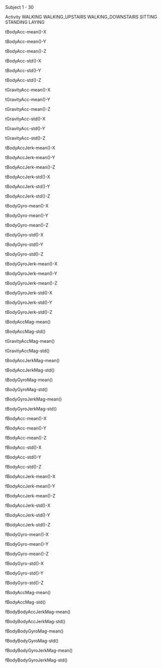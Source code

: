 Subject
	1 - 30

Activity
	WALKING
	WALKING_UPSTAIRS
	WALKING_DOWNSTAIRS
	SITTING
	STANDING
	LAYING

tBodyAcc-mean()-X

tBodyAcc-mean()-Y

tBodyAcc-mean()-Z

tBodyAcc-std()-X 

tBodyAcc-std()-Y 

tBodyAcc-std()-Z 

tGravityAcc-mean()-X

tGravityAcc-mean()-Y

tGravityAcc-mean()-Z

tGravityAcc-std()-X

tGravityAcc-std()-Y

tGravityAcc-std()-Z

tBodyAccJerk-mean()-X

tBodyAccJerk-mean()-Y

tBodyAccJerk-mean()-Z

tBodyAccJerk-std()-X

tBodyAccJerk-std()-Y

tBodyAccJerk-std()-Z

tBodyGyro-mean()-X

tBodyGyro-mean()-Y

tBodyGyro-mean()-Z

tBodyGyro-std()-X

tBodyGyro-std()-Y

tBodyGyro-std()-Z

tBodyGyroJerk-mean()-X

tBodyGyroJerk-mean()-Y

tBodyGyroJerk-mean()-Z

tBodyGyroJerk-std()-X

tBodyGyroJerk-std()-Y

tBodyGyroJerk-std()-Z

tBodyAccMag-mean() 

tBodyAccMag-std()

tGravityAccMag-mean()

tGravityAccMag-std()

tBodyAccJerkMag-mean()

tBodyAccJerkMag-std()

tBodyGyroMag-mean()

tBodyGyroMag-std()

tBodyGyroJerkMag-mean()

tBodyGyroJerkMag-std()

fBodyAcc-mean()-X

fBodyAcc-mean()-Y

fBodyAcc-mean()-Z

fBodyAcc-std()-X

fBodyAcc-std()-Y

fBodyAcc-std()-Z

fBodyAccJerk-mean()-X

fBodyAccJerk-mean()-Y

fBodyAccJerk-mean()-Z

fBodyAccJerk-std()-X

fBodyAccJerk-std()-Y

fBodyAccJerk-std()-Z

fBodyGyro-mean()-X

fBodyGyro-mean()-Y

fBodyGyro-mean()-Z

fBodyGyro-std()-X

fBodyGyro-std()-Y

fBodyGyro-std()-Z

fBodyAccMag-mean()

fBodyAccMag-std()

fBodyBodyAccJerkMag-mean()

fBodyBodyAccJerkMag-std()

fBodyBodyGyroMag-mean()

fBodyBodyGyroMag-std()

fBodyBodyGyroJerkMag-mean()

fBodyBodyGyroJerkMag-std()